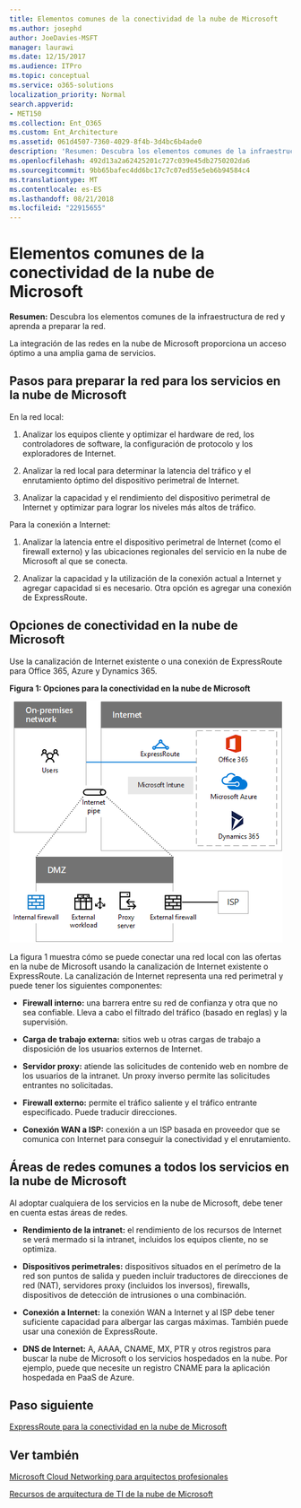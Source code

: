 ```yaml
---
title: Elementos comunes de la conectividad de la nube de Microsoft
ms.author: josephd
author: JoeDavies-MSFT
manager: laurawi
ms.date: 12/15/2017
ms.audience: ITPro
ms.topic: conceptual
ms.service: o365-solutions
localization_priority: Normal
search.appverid:
- MET150
ms.collection: Ent_O365
ms.custom: Ent_Architecture
ms.assetid: 061d4507-7360-4029-8f4b-3d4bc6b4ade0
description: 'Resumen: Descubra los elementos comunes de la infraestructura de red y aprenda a preparar la red.'
ms.openlocfilehash: 492d13a2a62425201c727c039e45db2750202da6
ms.sourcegitcommit: 9bb65bafec4dd6bc17c7c07ed55e5eb6b94584c4
ms.translationtype: MT
ms.contentlocale: es-ES
ms.lasthandoff: 08/21/2018
ms.locfileid: "22915655"
---
```

# <a name="common-elements-of-microsoft-cloud-connectivity"></a>Elementos comunes de la conectividad de la nube de Microsoft

 **Resumen:** Descubra los elementos comunes de la infraestructura de red y aprenda a preparar la red.
  
La integración de las redes en la nube de Microsoft proporciona un acceso óptimo a una amplia gama de servicios.
  
## <a name="steps-to-prepare-your-network-for-microsoft-cloud-services"></a>Pasos para preparar la red para los servicios en la nube de Microsoft
<a name="steps"> </a>

En la red local:
  
1. Analizar los equipos cliente y optimizar el hardware de red, los controladores de software, la configuración de protocolo y los exploradores de Internet.
    
2. Analizar la red local para determinar la latencia del tráfico y el enrutamiento óptimo del dispositivo perimetral de Internet.
    
3. Analizar la capacidad y el rendimiento del dispositivo perimetral de Internet y optimizar para lograr los niveles más altos de tráfico.
    
Para la conexión a Internet:
  
1. Analizar la latencia entre el dispositivo perimetral de Internet (como el firewall externo) y las ubicaciones regionales del servicio en la nube de Microsoft al que se conecta.
    
2. Analizar la capacidad y la utilización de la conexión actual a Internet y agregar capacidad si es necesario. Otra opción es agregar una conexión de ExpressRoute.
    
## <a name="microsoft-cloud-connectivity-options"></a>Opciones de conectividad en la nube de Microsoft
<a name="steps"> </a>

Use la canalización de Internet existente o una conexión de ExpressRoute para Office 365, Azure y Dynamics 365.
  
**Figura 1: Opciones para la conectividad en la nube de Microsoft**

![Figura 1:  Opciones para la conectividad en la nube de Microsoft](media/Network-Poster/CommonElements.png)

  
La figura 1 muestra cómo se puede conectar una red local con las ofertas en la nube de Microsoft usando la canalización de Internet existente o ExpressRoute. La canalización de Internet representa una red perimetral y puede tener los siguientes componentes:
  
- **Firewall interno:** una barrera entre su red de confianza y otra que no sea confiable. Lleva a cabo el filtrado del tráfico (basado en reglas) y la supervisión.
    
- **Carga de trabajo externa:** sitios web u otras cargas de trabajo a disposición de los usuarios externos de Internet.
    
- **Servidor proxy:** atiende las solicitudes de contenido web en nombre de los usuarios de la intranet. Un proxy inverso permite las solicitudes entrantes no solicitadas.
    
- **Firewall externo:** permite el tráfico saliente y el tráfico entrante especificado. Puede traducir direcciones.
    
- **Conexión WAN a ISP:** conexión a un ISP basada en proveedor que se comunica con Internet para conseguir la conectividad y el enrutamiento.
    
## <a name="areas-of-networking-common-to-all-microsoft-cloud-services"></a>Áreas de redes comunes a todos los servicios en la nube de Microsoft
<a name="steps"> </a>

Al adoptar cualquiera de los servicios en la nube de Microsoft, debe tener en cuenta estas áreas de redes.
  
- **Rendimiento de la intranet:** el rendimiento de los recursos de Internet se verá mermado si la intranet, incluidos los equipos cliente, no se optimiza.
    
- **Dispositivos perimetrales:** dispositivos situados en el perímetro de la red son puntos de salida y pueden incluir traductores de direcciones de red (NAT), servidores proxy (incluidos los inversos), firewalls, dispositivos de detección de intrusiones o una combinación.
    
- **Conexión a Internet:** la conexión WAN a Internet y al ISP debe tener suficiente capacidad para albergar las cargas máximas. También puede usar una conexión de ExpressRoute.
    
- **DNS de Internet:** A, AAAA, CNAME, MX, PTR y otros registros para buscar la nube de Microsoft o los servicios hospedados en la nube. Por ejemplo, puede que necesite un registro CNAME para la aplicación hospedada en PaaS de Azure.
    

## <a name="next-step"></a>Paso siguiente

[ExpressRoute para la conectividad en la nube de Microsoft](expressroute-for-microsoft-cloud-connectivity.md)

## <a name="see-also"></a>Ver también

<a name="steps"> </a>

[Microsoft Cloud Networking para arquitectos profesionales](microsoft-cloud-networking-for-enterprise-architects.md)
  
[Recursos de arquitectura de TI de la nube de Microsoft](microsoft-cloud-it-architecture-resources.md)



